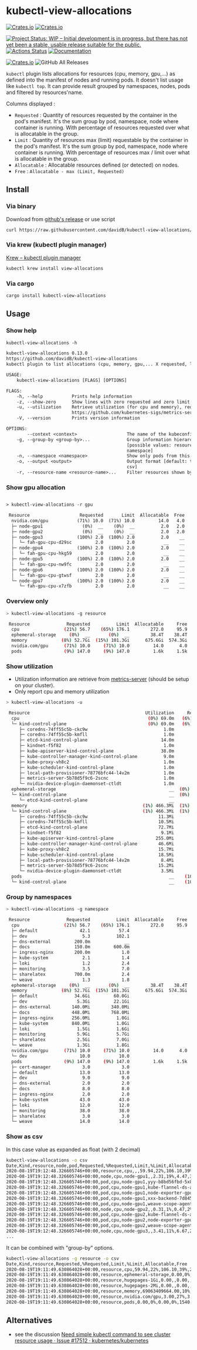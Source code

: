 # kubectl-view-allocations

[![Crates.io](https://img.shields.io/crates/l/kubectl-view-allocations.svg)](http://creativecommons.org/publicdomain/zero/1.0/)
[![Crates.io](https://img.shields.io/crates/v/kubectl-view-allocations.svg)](https://crates.io/crates/kubectl-view-allocations)

[![Project Status: WIP – Initial development is in progress, but there has not yet been a stable, usable release suitable for the public.](https://www.repostatus.org/badges/latest/wip.svg)](https://www.repostatus.org/#wip)
[![Actions Status](https://github.com/davidB/kubectl-view-allocations/workflows/ci-flow/badge.svg)](https://github.com/davidB/kubectl-view-allocations/actions)
[![Documentation](https://docs.rs/kubectl-view-allocations/badge.svg)](https://docs.rs/kubectl-view-allocations/)

[![Crates.io](https://img.shields.io/crates/d/kubectl-view-allocations.svg)](https://crates.io/crates/kubectl-view-allocations)
![GitHub All Releases](https://img.shields.io/github/downloads/davidB/kubectl-view-allocations/total.svg)

`kubectl` plugin lists allocations for resources (cpu, memory, gpu,...) as defined into the manifest of nodes and running pods. It doesn't list usage like `kubectl top`. It can provide result grouped by namespaces, nodes, pods and filtered by resources'name.

Columns displayed :

- `Requested` : Quantity of resources requested by the container in the pod's manifest. It's the sum group by pod, namespace, node where container is running. With percentage of resources requested over what is allocatable in the group.
- `Limit` : Quantity of resources max (limit) requestable by the container in the pod's manifest. It's the sum group by pod, namespace, node where container is running. With percentage of resources max / limit over what is allocatable in the group.
- `Allocatable` : Allocatable resources defined (or detected) on nodes.
- `Free` : `Allocatable - max (Limit, Requested)`

## Install

### Via binary

Download from [github's release](https://github.com/davidB/kubectl-view-allocations/releases/latest) or use script

```sh
curl https://raw.githubusercontent.com/davidB/kubectl-view-allocations/master/scripts/getLatest.sh | bash
```

### Via krew (kubectl plugin manager)

[Krew – kubectl plugin manager](https://krew.sigs.k8s.io/)

```sh
kubectl krew install view-allocations
```

### Via cargo

```sh
cargo install kubectl-view-allocations
```

## Usage

### Show help

```txt
kubectl-view-allocations -h

kubectl-view-allocations 0.13.0
https://github.com/davidB/kubectl-view-allocations
kubectl plugin to list allocations (cpu, memory, gpu,... X requested, limit, allocatable,...)

USAGE:
    kubectl-view-allocations [FLAGS] [OPTIONS]

FLAGS:
    -h, --help           Prints help information
    -z, --show-zero      Show lines with zero requested and zero limit and zero allocatable
    -u, --utilization    Retrieve utilization (for cpu and memory), require to have metrics-server
                         https://github.com/kubernetes-sigs/metrics-server
    -V, --version        Prints version information

OPTIONS:
        --context <context>                   The name of the kubeconfig context to use
    -g, --group-by <group-by>...              Group information hierarchically (default: -g resource -g node -g pod)
                                              [possible values: resource, node, pod,
                                              namespace]
    -n, --namespace <namespace>               Show only pods from this namespace
    -o, --output <output>                     Output format [default: table]  [possible values: table,
                                              csv]
    -r, --resource-name <resource-name>...    Filter resources shown by name(s), by default all resources are listed
```

### Show gpu allocation

```txt

> kubectl-view-allocations -r gpu

 Resource                   Requested       Limit  Allocatable  Free
  nvidia.com/gpu           (71%) 10.0  (71%) 10.0         14.0   4.0
  ├─ node-gpu1               (0%)  __    (0%)  __          2.0   2.0
  ├─ node-gpu2               (0%)  __    (0%)  __          2.0   2.0
  ├─ node-gpu3             (100%) 2.0  (100%) 2.0          2.0    __
  │  └─ fah-gpu-cpu-d29sc         2.0         2.0           __    __
  ├─ node-gpu4             (100%) 2.0  (100%) 2.0          2.0    __
  │  └─ fah-gpu-cpu-hkg59         2.0         2.0           __    __
  ├─ node-gpu5             (100%) 2.0  (100%) 2.0          2.0    __
  │  └─ fah-gpu-cpu-nw9fc         2.0         2.0           __    __
  ├─ node-gpu6             (100%) 2.0  (100%) 2.0          2.0    __
  │  └─ fah-gpu-cpu-gtwsf         2.0         2.0           __    __
  └─ node-gpu7             (100%) 2.0  (100%) 2.0          2.0    __
     └─ fah-gpu-cpu-x7zfb         2.0         2.0           __    __
```

### Overview only

```sh
> kubectl-view-allocations -g resource

 Resource              Requested          Limit  Allocatable     Free
  cpu                 (21%) 56.7    (65%) 176.1        272.0     95.9
  ephemeral-storage     (0%)  __       (0%)  __        38.4T    38.4T
  memory             (8%) 52.7Gi  (15%) 101.3Gi      675.6Gi  574.3Gi
  nvidia.com/gpu      (71%) 10.0     (71%) 10.0         14.0      4.0
  pods                (9%) 147.0     (9%) 147.0         1.6k     1.5k
```

### Show utilization

- Utilization information are retrieve from [metrics-server](https://github.com/kubernetes-incubator/metrics-server) (should be setup on your cluster).
- Only report cpu and memory utilization

```sh
> kubectl-view-allocations -u

 Resource                                            Utilization     Requested         Limit  Allocatable     Free
  cpu                                                 (0%) 69.0m   (6%) 950.0m   (1%) 100.0m         16.0     15.1
  └─ kind-control-plane                               (0%) 69.0m   (6%) 950.0m   (1%) 100.0m         16.0     15.1
     ├─ coredns-74ff55c5b-ckc9w                             1.0m        100.0m            __           __       __
     ├─ coredns-74ff55c5b-kmfll                             1.0m        100.0m            __           __       __
     ├─ etcd-kind-control-plane                            14.0m        100.0m            __           __       __
     ├─ kindnet-f5f82                                       1.0m        100.0m        100.0m           __       __
     ├─ kube-apiserver-kind-control-plane                  38.0m        250.0m            __           __       __
     ├─ kube-controller-manager-kind-control-plane          9.0m        200.0m            __           __       __
     ├─ kube-proxy-vh8c2                                    1.0m            __            __           __       __
     ├─ kube-scheduler-kind-control-plane                   1.0m        100.0m            __           __       __
     ├─ local-path-provisioner-78776bfc44-l4v2m             1.0m            __            __           __       __
     ├─ metrics-server-5b78d5f9c6-2scnc                     1.0m            __            __           __       __
     └─ nvidia-device-plugin-daemonset-ctldt                1.0m            __            __           __       __
  ephemeral-storage                                           __  (0%) 100.0Mi            __      468.4Gi  468.4Gi
  └─ kind-control-plane                                       __  (0%) 100.0Mi            __      468.4Gi  468.4Gi
     └─ etcd-kind-control-plane                               __       100.0Mi            __           __       __
  memory                                            (1%) 466.3Mi  (1%) 290.0Mi  (1%) 390.0Mi       31.3Gi   30.9Gi
  └─ kind-control-plane                             (1%) 466.3Mi  (1%) 290.0Mi  (1%) 390.0Mi       31.3Gi   30.9Gi
     ├─ coredns-74ff55c5b-ckc9w                           11.3Mi        70.0Mi       170.0Mi           __       __
     ├─ coredns-74ff55c5b-kmfll                           10.5Mi        70.0Mi       170.0Mi           __       __
     ├─ etcd-kind-control-plane                           72.7Mi       100.0Mi            __           __       __
     ├─ kindnet-f5f82                                      9.1Mi        50.0Mi        50.0Mi           __       __
     ├─ kube-apiserver-kind-control-plane                255.0Mi            __            __           __       __
     ├─ kube-controller-manager-kind-control-plane        46.6Mi            __            __           __       __
     ├─ kube-proxy-vh8c2                                  15.7Mi            __            __           __       __
     ├─ kube-scheduler-kind-control-plane                 18.5Mi            __            __           __       __
     ├─ local-path-provisioner-78776bfc44-l4v2m            8.4Mi            __            __           __       __
     ├─ metrics-server-5b78d5f9c6-2scnc                   15.2Mi            __            __           __       __
     └─ nvidia-device-plugin-daemonset-ctldt               3.5Mi            __            __           __       __
  pods                                                        __    (10%) 11.0    (10%) 11.0        110.0     99.0
  └─ kind-control-plane                                       __    (10%) 11.0    (10%) 11.0        110.0     99.0
```

### Group by namespaces

```sh
> kubectl-view-allocations -g namespace

 Resource              Requested          Limit  Allocatable     Free
  cpu                 (21%) 56.7    (65%) 176.1        272.0     95.9
  ├─ default                42.1           57.4
  ├─ dev                     5.3          102.1
  ├─ dns-external         200.0m             __
  ├─ docs                 150.0m         600.0m
  ├─ ingress-nginx        200.0m            1.0
  ├─ kube-system             2.1            1.4
  ├─ loki                    1.2            2.4
  ├─ monitoring              3.5            7.0
  ├─ sharelatex           700.0m            2.4
  └─ weave                   1.3            1.8
  ephemeral-storage     (0%)  __       (0%)  __        38.4T    38.4T
  memory             (8%) 52.7Gi  (15%) 101.3Gi      675.6Gi  574.3Gi
  ├─ default              34.6Gi         60.0Gi
  ├─ dev                   5.3Gi         22.1Gi
  ├─ dns-external        140.0Mi        340.0Mi
  ├─ docs                448.0Mi        768.0Mi
  ├─ ingress-nginx       256.0Mi          1.0Gi
  ├─ kube-system         840.0Mi          1.0Gi
  ├─ loki                  1.5Gi          1.6Gi
  ├─ monitoring            5.9Gi          5.7Gi
  ├─ sharelatex            2.5Gi          7.0Gi
  └─ weave                 1.3Gi          1.8Gi
  nvidia.com/gpu      (71%) 10.0     (71%) 10.0         14.0      4.0
  └─ dev                    10.0           10.0
  pods                (9%) 147.0     (9%) 147.0         1.6k     1.5k
  ├─ cert-manager            3.0            3.0
  ├─ default                13.0           13.0
  ├─ dev                     9.0            9.0
  ├─ dns-external            2.0            2.0
  ├─ docs                    8.0            8.0
  ├─ ingress-nginx           2.0            2.0
  ├─ kube-system            43.0           43.0
  ├─ loki                   12.0           12.0
  ├─ monitoring             38.0           38.0
  ├─ sharelatex              3.0            3.0
  └─ weave                  14.0           14.0
```

### Show as csv

In this case value as expanded as float (with 2 decimal)

```sh
kubectl-view-allocations -o csv
Date,Kind,resource,node,pod,Requested,%Requested,Limit,%Limit,Allocatable,Free
2020-08-19T19:12:48.326605746+00:00,resource,cpu,,,59.94,22%,106.10,39%,272.00,165.90
2020-08-19T19:12:48.326605746+00:00,node,cpu,node-gpu1,,2.31,19%,4.47,37%,12.00,7.53
2020-08-19T19:12:48.326605746+00:00,pod,cpu,node-gpu1,yyy-b8bd56fbd-5x8vq,1.00,,2.00,,,
2020-08-19T19:12:48.326605746+00:00,pod,cpu,node-gpu1,kube-flannel-ds-amd64-7dz9z,0.10,,0.10,,,
2020-08-19T19:12:48.326605746+00:00,pod,cpu,node-gpu1,node-exporter-gpu-b4w7s,0.11,,0.22,,,
2020-08-19T19:12:48.326605746+00:00,pod,cpu,node-gpu1,xxx-backend-7d84544458-46qnh,1.00,,2.00,,,
2020-08-19T19:12:48.326605746+00:00,pod,cpu,node-gpu1,weave-scope-agent-bbdnz,0.10,,0.15,,,
2020-08-19T19:12:48.326605746+00:00,node,cpu,node-gpu2,,0.31,1%,0.47,2%,24.00,23.53
2020-08-19T19:12:48.326605746+00:00,pod,cpu,node-gpu2,kube-flannel-ds-amd64-b5b4v,0.10,,0.10,,,
2020-08-19T19:12:48.326605746+00:00,pod,cpu,node-gpu2,node-exporter-gpu-796jz,0.11,,0.22,,,
2020-08-19T19:12:48.326605746+00:00,pod,cpu,node-gpu2,weave-scope-agent-8rhnd,0.10,,0.15,,,
2020-08-19T19:12:48.326605746+00:00,node,cpu,node-gpu3,,3.41,11%,6.67,21%,32.00,25.33
...
```

It can be combined with "group-by" options.

```sh
kubectl-view-allocations -g resource -o csv
Date,Kind,resource,Requested,%Requested,Limit,%Limit,Allocatable,Free
2020-08-19T19:11:49.630864028+00:00,resource,cpu,59.94,22%,106.10,39%,272.00,165.90
2020-08-19T19:11:49.630864028+00:00,resource,ephemeral-storage,0.00,0%,0.00,0%,34462898618662.00,34462898618662.00
2020-08-19T19:11:49.630864028+00:00,resource,hugepages-1Gi,0.00,,0.00,,,
2020-08-19T19:11:49.630864028+00:00,resource,hugepages-2Mi,0.00,,0.00,,,
2020-08-19T19:11:49.630864028+00:00,resource,memory,69063409664.00,10%,224684670976.00,31%,722318667776.00,497633996800.00
2020-08-19T19:11:49.630864028+00:00,resource,nvidia.com/gpu,3.00,27%,3.00,27%,11.00,8.00
2020-08-19T19:11:49.630864028+00:00,resource,pods,0.00,0%,0.00,0%,1540.00,1540.00
```

## Alternatives

- see the discussion [Need simple kubectl command to see cluster resource usage · Issue #17512 · kubernetes/kubernetes](https://github.com/kubernetes/kubernetes/issues/17512)
